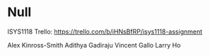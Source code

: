 # Null
ISYS1118
Trello: https://trello.com/b/iHNsBfRP/isys1118-assignment

Alex Kinross-Smith
Adithya Gadiraju
Vincent Gallo
Larry Ho
